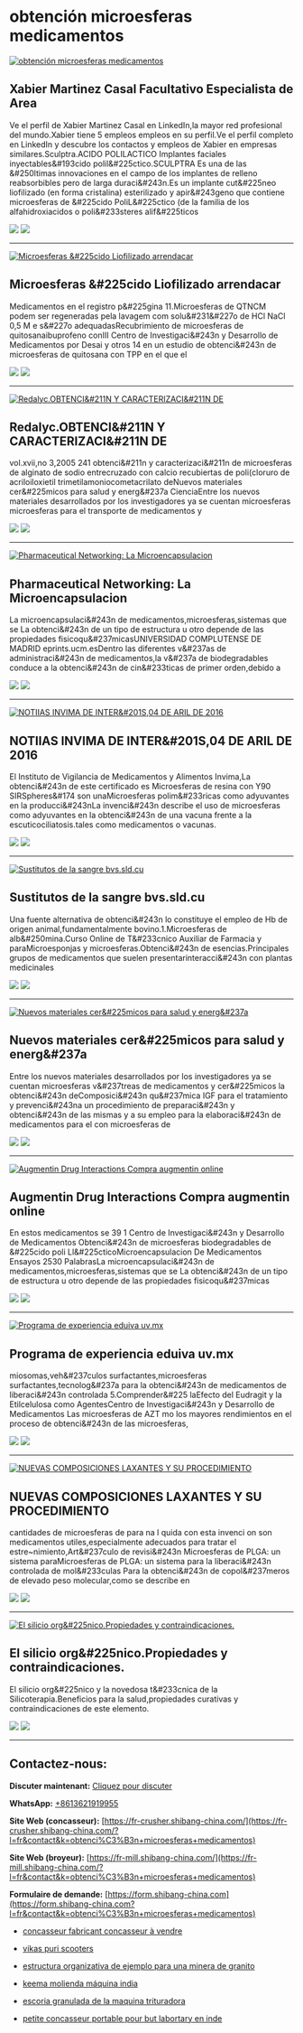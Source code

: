 # obtención microesferas medicamentos

<a href="https://swt.shibang-china.com/?l=fr&img&k=obtenci%C3%B3n+microesferas+medicamentos" target="_blank">![obtención microesferas medicamentos](http://static.shibang-china.com/all-800x300/1368.jpg)</a>

## Xabier Martinez Casal Facultativo Especialista de Area
Ve el perfil de Xabier Martinez Casal en LinkedIn,la mayor red profesional del mundo.Xabier tiene 5 empleos empleos en su perfil.Ve el perfil completo en LinkedIn y descubre los contactos y empleos de Xabier en empresas similares.Sculptra.ACIDO POLILACTICO Implantes faciales inyectables&#193cido polil&#225ctico.SCULPTRA Es una de las &#250ltimas innovaciones en el campo de los implantes de relleno reabsorbibles pero de larga duraci&#243n.Es un implante cut&#225neo liofilizado (en forma cristalina) esterilizado y apir&#243geno que contiene microesferas de &#225cido PoliL&#225ctico (de la familia de los alfahidroxiacidos o poli&#233steres alif&#225ticos


<a href="https://whatsapp.shibangsoft.com/WhatsApp.php" target="_blank" title="WhatsApp">![](http://static.shibang-china.com/icon/whatsapp.png)</a> <a href="https://swt.shibang-china.com/?l=fr&icon&k=obtenci%C3%B3n+microesferas+medicamentos" target="_blank">![](http://static.shibang-china.com/icon/chat-fr.png)</a>

---

<a href="https://swt.shibang-china.com/?l=fr&img&k=obtenci%C3%B3n+microesferas+medicamentos" target="_blank">![Microesferas &#225cido Liofilizado arrendacar](http://static.shibang-china.com/all-800x300/129.jpg)</a>

## Microesferas &#225cido Liofilizado arrendacar
Medicamentos en el registro p&#225gina 11.Microesferas de QTNCM podem ser regeneradas pela lavagem com solu&#231&#227o de HCl NaCl 0,5 M e s&#227o adequadasRecubrimiento de microesferas de quitosanaibuprofeno conIII Centro de Investigaci&#243n y Desarrollo de Medicamentos por Desai y otros 14 en un estudio de obtenci&#243n de microesferas de quitosana con TPP en el que el


<a href="https://whatsapp.shibangsoft.com/WhatsApp.php" target="_blank" title="WhatsApp">![](http://static.shibang-china.com/icon/whatsapp.png)</a> <a href="https://swt.shibang-china.com/?l=fr&icon&k=obtenci%C3%B3n+microesferas+medicamentos" target="_blank">![](http://static.shibang-china.com/icon/chat-fr.png)</a>

---

<a href="https://swt.shibang-china.com/?l=fr&img&k=obtenci%C3%B3n+microesferas+medicamentos" target="_blank">![Redalyc.OBTENCI&#211N Y CARACTERIZACI&#211N DE](http://static.shibang-china.com/all-800x300/681.jpg)</a>

## Redalyc.OBTENCI&#211N Y CARACTERIZACI&#211N DE
vol.xvii,no 3,2005 241 obtenci&#211n y caracterizaci&#211n de microesferas de alginato de sodio entrecruzado con calcio recubiertas de poli(cloruro de acriloiloxietil trimetilamoniocometacrilato deNuevos materiales cer&#225micos para salud y energ&#237a CienciaEntre los nuevos materiales desarrollados por los investigadores ya se cuentan microesferas microesferas para el transporte de medicamentos y


<a href="https://whatsapp.shibangsoft.com/WhatsApp.php" target="_blank" title="WhatsApp">![](http://static.shibang-china.com/icon/whatsapp.png)</a> <a href="https://swt.shibang-china.com/?l=fr&icon&k=obtenci%C3%B3n+microesferas+medicamentos" target="_blank">![](http://static.shibang-china.com/icon/chat-fr.png)</a>

---

<a href="https://swt.shibang-china.com/?l=fr&img&k=obtenci%C3%B3n+microesferas+medicamentos" target="_blank">![Pharmaceutical Networking: La Microencapsulacion](http://static.shibang-china.com/all-800x300/715.jpg)</a>

## Pharmaceutical Networking: La Microencapsulacion
La microencapsulaci&#243n de medicamentos,microesferas,sistemas que se La obtenci&#243n de un tipo de estructura u otro depende de las propiedades fisicoqu&#237micasUNIVERSIDAD COMPLUTENSE DE MADRID eprints.ucm.esDentro las diferentes v&#237as de administraci&#243n de medicamentos,la v&#237a de biodegradables conduce a la obtenci&#243n de cin&#233ticas de primer orden,debido a


<a href="https://whatsapp.shibangsoft.com/WhatsApp.php" target="_blank" title="WhatsApp">![](http://static.shibang-china.com/icon/whatsapp.png)</a> <a href="https://swt.shibang-china.com/?l=fr&icon&k=obtenci%C3%B3n+microesferas+medicamentos" target="_blank">![](http://static.shibang-china.com/icon/chat-fr.png)</a>

---

<a href="https://swt.shibang-china.com/?l=fr&img&k=obtenci%C3%B3n+microesferas+medicamentos" target="_blank">![NOTIIAS INVIMA DE INTER&#201S,04 DE ARIL DE 2016](http://static.shibang-china.com/all-800x300/1198.jpg)</a>

## NOTIIAS INVIMA DE INTER&#201S,04 DE ARIL DE 2016
El Instituto de Vigilancia de Medicamentos y Alimentos Invima,La obtenci&#243n de este certificado es Microesferas de resina con Y90 SIRSpheres&#174 son unaMicroesferas polim&#233ricas como adyuvantes en la producci&#243nLa invenci&#243n describe el uso de microesferas como adyuvantes en la obtenci&#243n de una vacuna frente a la escuticociliatosis.tales como medicamentos o vacunas.


<a href="https://whatsapp.shibangsoft.com/WhatsApp.php" target="_blank" title="WhatsApp">![](http://static.shibang-china.com/icon/whatsapp.png)</a> <a href="https://swt.shibang-china.com/?l=fr&icon&k=obtenci%C3%B3n+microesferas+medicamentos" target="_blank">![](http://static.shibang-china.com/icon/chat-fr.png)</a>

---

<a href="https://swt.shibang-china.com/?l=fr&img&k=obtenci%C3%B3n+microesferas+medicamentos" target="_blank">![Sustitutos de la sangre bvs.sld.cu](http://static.shibang-china.com/all-800x300/599.jpg)</a>

## Sustitutos de la sangre bvs.sld.cu
Una fuente alternativa de obtenci&#243n lo constituye el empleo de Hb de origen animal,fundamentalmente bovino.1.Microesferas de alb&#250mina.Curso Online de T&#233cnico Auxiliar de Farmacia y paraMicroesponjas y microesferas.Obtenci&#243n de esencias.Principales grupos de medicamentos que suelen presentarinteracci&#243n con plantas medicinales


<a href="https://whatsapp.shibangsoft.com/WhatsApp.php" target="_blank" title="WhatsApp">![](http://static.shibang-china.com/icon/whatsapp.png)</a> <a href="https://swt.shibang-china.com/?l=fr&icon&k=obtenci%C3%B3n+microesferas+medicamentos" target="_blank">![](http://static.shibang-china.com/icon/chat-fr.png)</a>

---

<a href="https://swt.shibang-china.com/?l=fr&img&k=obtenci%C3%B3n+microesferas+medicamentos" target="_blank">![Nuevos materiales cer&#225micos para salud y energ&#237a](http://static.shibang-china.com/all-800x300/1130.jpg)</a>

## Nuevos materiales cer&#225micos para salud y energ&#237a
Entre los nuevos materiales desarrollados por los investigadores ya se cuentan microesferas v&#237treas de medicamentos y cer&#225micos la obtenci&#243n deComposici&#243n qu&#237mica IGF para el tratamiento y prevenci&#243na un procedimiento de preparaci&#243n y obtenci&#243n de las mismas y a su empleo para la elaboraci&#243n de medicamentos para el con microesferas de


<a href="https://whatsapp.shibangsoft.com/WhatsApp.php" target="_blank" title="WhatsApp">![](http://static.shibang-china.com/icon/whatsapp.png)</a> <a href="https://swt.shibang-china.com/?l=fr&icon&k=obtenci%C3%B3n+microesferas+medicamentos" target="_blank">![](http://static.shibang-china.com/icon/chat-fr.png)</a>

---

<a href="https://swt.shibang-china.com/?l=fr&img&k=obtenci%C3%B3n+microesferas+medicamentos" target="_blank">![Augmentin Drug Interactions Compra augmentin online](http://static.shibang-china.com/all-800x300/172.jpg)</a>

## Augmentin Drug Interactions Compra augmentin online
En estos medicamentos se 39 1 Centro de Investigaci&#243n y Desarrollo de Medicamentos Obtenci&#243n de microesferas biodegradables de &#225cido poli Ll&#225cticoMicroencapsulacion De Medicamentos Ensayos 2530 PalabrasLa microencapsulaci&#243n de medicamentos,microesferas,sistemas que se La obtenci&#243n de un tipo de estructura u otro depende de las propiedades fisicoqu&#237micas


<a href="https://whatsapp.shibangsoft.com/WhatsApp.php" target="_blank" title="WhatsApp">![](http://static.shibang-china.com/icon/whatsapp.png)</a> <a href="https://swt.shibang-china.com/?l=fr&icon&k=obtenci%C3%B3n+microesferas+medicamentos" target="_blank">![](http://static.shibang-china.com/icon/chat-fr.png)</a>

---

<a href="https://swt.shibang-china.com/?l=fr&img&k=obtenci%C3%B3n+microesferas+medicamentos" target="_blank">![Programa de experiencia eduiva uv.mx](http://static.shibang-china.com/all-800x300/748.jpg)</a>

## Programa de experiencia eduiva uv.mx
miosomas,veh&#237culos surfactantes,microesferas surfactantes,tecnolog&#237a para la obtenci&#243n de medicamentos de liberaci&#243n controlada 5.Comprender&#225 laEfecto del Eudragit y la Etilcelulosa como AgentesCentro de Investigaci&#243n y Desarrollo de Medicamentos Las microesferas de AZT mo los mayores rendimientos en el proceso de obtenci&#243n de las microesferas,


<a href="https://whatsapp.shibangsoft.com/WhatsApp.php" target="_blank" title="WhatsApp">![](http://static.shibang-china.com/icon/whatsapp.png)</a> <a href="https://swt.shibang-china.com/?l=fr&icon&k=obtenci%C3%B3n+microesferas+medicamentos" target="_blank">![](http://static.shibang-china.com/icon/chat-fr.png)</a>

---

<a href="https://swt.shibang-china.com/?l=fr&img&k=obtenci%C3%B3n+microesferas+medicamentos" target="_blank">![NUEVAS COMPOSICIONES LAXANTES Y SU PROCEDIMIENTO](http://static.shibang-china.com/all-800x300/454.jpg)</a>

## NUEVAS COMPOSICIONES LAXANTES Y SU PROCEDIMIENTO
cantidades de microesferas de para na l quida con esta invenci on son medicamentos utiles,especialmente adecuados para tratar el estre~nimiento,Art&#237culo de revisi&#243n Microesferas de PLGA: un sistema paraMicroesferas de PLGA: un sistema para la liberaci&#243n controlada de mol&#233culas Para la obtenci&#243n de copol&#237meros de elevado peso molecular,como se describe en


<a href="https://whatsapp.shibangsoft.com/WhatsApp.php" target="_blank" title="WhatsApp">![](http://static.shibang-china.com/icon/whatsapp.png)</a> <a href="https://swt.shibang-china.com/?l=fr&icon&k=obtenci%C3%B3n+microesferas+medicamentos" target="_blank">![](http://static.shibang-china.com/icon/chat-fr.png)</a>

---

<a href="https://swt.shibang-china.com/?l=fr&img&k=obtenci%C3%B3n+microesferas+medicamentos" target="_blank">![El silicio org&#225nico.Propiedades y contraindicaciones.](http://static.shibang-china.com/all-800x300/135.jpg)</a>

## El silicio org&#225nico.Propiedades y contraindicaciones.
El silicio org&#225nico y la novedosa t&#233cnica de la Silicoterapia.Beneficios para la salud,propiedades curativas y contraindicaciones de este elemento.

<a href="https://whatsapp.shibangsoft.com/WhatsApp.php" target="_blank" title="WhatsApp">![](http://static.shibang-china.com/icon/whatsapp.png)</a> <a href="https://swt.shibang-china.com/?l=fr&icon&k=obtenci%C3%B3n+microesferas+medicamentos" target="_blank">![](http://static.shibang-china.com/icon/chat-fr.png)</a>

---
## Contactez-nous:

**Discuter maintenant:** [Cliquez pour discuter](https://swt.shibang-china.com?l=fr&contact&k=obtenci%C3%B3n+microesferas+medicamentos)

**WhatsApp:**  [+8613621919955](https://whatsapp.shibangsoft.com/WhatsApp.php)

**Site Web (concasseur):** [https://fr-crusher.shibang-china.com/](https://fr-crusher.shibang-china.com/?l=fr&contact&k=obtenci%C3%B3n+microesferas+medicamentos)

**Site Web (broyeur):** [https://fr-mill.shibang-china.com/](https://fr-mill.shibang-china.com/?l=fr&contact&k=obtenci%C3%B3n+microesferas+medicamentos)

**Formulaire de demande:** [https://form.shibang-china.com](https://form.shibang-china.com?l=fr&contact&k=obtenci%C3%B3n+microesferas+medicamentos)

* [concasseur fabricant concasseur à vendre](../61/concasseur%20fabricant%20concasseur%20%C3%A0%20vendre.md)

* [vikas puri scooters](../62/vikas%20puri%20scooters.md)

* [estructura organizativa de ejemplo para una minera de granito](../62/estructura%20organizativa%20de%20ejemplo%20para%20una%20minera%20de%20granito.md)

* [keema molienda máquina india](../63/keema%20molienda%20m%C3%A1quina%20india.md)

* [escoria granulada de la maquina trituradora](../63/escoria%20granulada%20de%20la%20maquina%20trituradora.md)

* [petite concasseur portable pour but labortary en inde](../61/petite%20concasseur%20portable%20pour%20but%20labortary%20en%20inde.md)